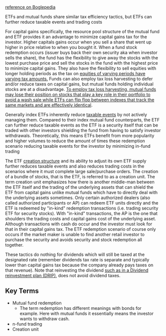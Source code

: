 [reference on Boglepedia](https://www.bogleheads.org/wiki/ETFs_vs_mutual_funds)

ETFs and mutual funds share similar tax efficiency tactics, but ETFs can further reduce taxable events and trading costs

For capital gains specifically, the resource pool structure of the mutual fund and ETF provides it an advantage to minimize capital gains tax for the investor. Higher capitals gains occur when you sell a share that went up higher in price relative to when you bought it. When a fund stock redemption occurs (issuer buys back their own security aka when investor sells the share), the fund has the flexibility to give away the stocks with the lowest purchase price and sell the stocks in the fund with the highest price to minimize capital gains. They also have the flexibility to sell equities with longer holding periods as the tax on [equities of varying periods have varying tax amounts.](Tax%20Loss%20Harvesting%20and%20Wash%20sale.md#^2114c8) Funds can also employ tax loss harvesting to defer and/or reduce taxes on capital gains, but mutual funds holding individual stocks are at a disadvantage. [To employ tax loss harvesting, mutual funds may lose their position on stocks that play a key role in their portfolio to avoid a wash sale while ETFs can flip flop between indexes that track the same markets and are effectively identical](Tax%20Loss%20Harvesting%20and%20Wash%20sale.md).

Generally index ETFs inherently reduce [taxable events](ETF%20Distributions%20and%20the%20impacts%20on%20ACB.md) by not actively managing them. Compared to their index mutual fund counterparts, the ETF can further reduce taxable events as the ETF is a security itself that can be traded with other investors shielding the fund from having to satisfy investor withdrawals. Theoretically, this means ETFs benefit from more popularity and higher volumes to reduce the amount of times these redemption scenario reducing taxable events for the investor by minimizing in-fund trading

The ETF [creation structure](ETF%20Redemption%20and%20Creation%20structure%20and%20does%20it%20add%20more%20middleman%20thus%20increasing%20the%20bid-ask%20spread.md) and its ability to adjust its own ETF supply further reduces taxable events and also reduces trading  costs in the scenarios where it must complete large sale/purchase orders. The creation of a bundle of stocks, that is the ETF, is referred to as a creation unit. The term creation unit emphasizes how there is another middle-man between the ETF itself and the trading of the underlying assets that can shield the ETF from capital gains unlike mutual funds which have to directly deal with the underlying assets sometimes.  Only certain authorized dealers (also called authorized participants or AP) can redeem ETF units directly and the ETF is redeemed by "in-kind" redemption transactions (i.e. trading security ETF for security stocks). With "in-kind" transactions, the AP is the one that shoulders the trading costs and capital gains cost of the underlying asset. Although transactions with cash do occur and the investor must look for that in their capital gains tax. The ETF redemption scenario of course only occurs if the market maker is unable to find another retail investor to purchase the security and avoids security and stock redemption all together. 

These tactics do nothing for dividends which will still be taxed at the designated rate (remember dividends tax rate is separate and typically lower than capital gains tax because the company already pays taxes on that revenue). Note that reinvesting the dividend [such as in a Dividend reinvestment plan (DRIP)](Dividend%20reinvestment%20plan%20(DRIP).md), does not avoid dividend taxes.

## Key Terms
- Mutual fund redemption
	- The term redemption has different meanings with bonds for example. Here with mutual funds it essentially means the investor wants to withdraw cash.
- n-fund trading
- Creation unit
